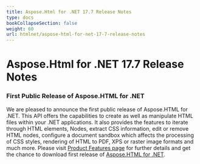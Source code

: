 ```yaml
---
title: Aspose.Html for .NET 17.7 Release Notes
type: docs
bookCollapseSection: false
weight: 60
url: htmlnet/aspose-html-for-net-17-7-release-notes
---
```


# **Aspose.Html for .NET 17.7 Release Notes**
### **First Public Release of Aspose.HTML for .NET**
We are pleased to announce the first public release of Aspose.HTML for .NET. This API offers the capabilities to create as well as manipulate HTML files within your .NET applications. It also provides the features to iterate through HTML elements, Nodes, extract CSS information, edit or remove HTML nodes, configure a document sandbox which affects the processing of CSS styles, rendering of HTML to PDF, XPS or raster image formats and much more. Please visit [Product Features page](/htmlnet/features-list) for further details and get the chance to download first release of [Aspose.HTML for .NET](https://downloads.aspose.com/html/net).
